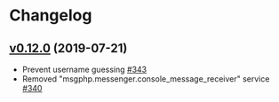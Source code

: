 # Changelog

## [v0.12.0](https://github.com/msgphp/user-bundle/tree/v0.12.0) (2019-07-21)

- Prevent username guessing [\#343](https://github.com/msgphp/msgphp/pull/343)
- Removed "msgphp.messenger.console\_message\_receiver" service [\#340](https://github.com/msgphp/msgphp/pull/340)
